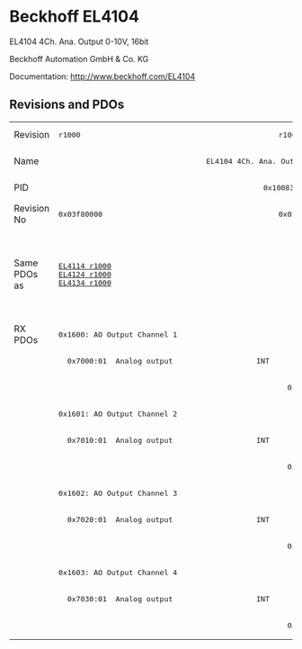 # Beckhoff EL4104

EL4104 4Ch. Ana. Output 0-10V, 16bit

Beckhoff Automation GmbH & Co. KG

Documentation: <a href="http://www.beckhoff.com/EL4104">http://www.beckhoff.com/EL4104</a>

## Revisions and PDOs
<table>
<tr >
<td class="first">Revision</td>
<td ><pre>r1000</pre></td>
<td ><pre>r1001</pre></td>
<td ><pre>r1002</pre></td>
<td ><pre>r1003</pre></td>
<td ><pre>r1004</pre></td>
</tr>
<tr >
<td class="first">Name</td>
<td  colspan=5 align="center"><pre>EL4104 4Ch. Ana. Output 0-10V, 16bit</pre></td>
</tr>
<tr >
<td class="first">PID</td>
<td  colspan=5 align="center"><pre>0x10083052</pre></td>
</tr>
<tr >
<td class="first">Revision No</td>
<td ><pre>0x03f80000</pre></td>
<td ><pre>0x03f90000</pre></td>
<td ><pre>0x03fa0000</pre></td>
<td ><pre>0x03fb0000</pre></td>
<td ><pre>0x03fc0000</pre></td>
</tr>
<tr >
<td class="first">Same PDOs as</td>
<td ><pre><a href="EL4114">EL4114 r1000</a><br/><a href="EL4124">EL4124 r1000</a><br/><a href="EL4134">EL4134 r1000</a></pre></td>
<td  colspan=3 align="center"><pre><a href="EL4114">EL4114 r1001</a><br/><a href="EL4114">EL4114 r1002</a><br/><a href="EL4114">EL4114 r1003</a><br/><a href="EL4124">EL4124 r1001</a><br/><a href="EL4124">EL4124 r1002</a><br/><a href="EL4124">EL4124 r1003</a><br/><a href="EL4134">EL4134 r1001</a><br/><a href="EL4134">EL4134 r1002</a><br/><a href="EL4134">EL4134 r1003</a></pre></td>
<td ><pre><a href="EL4114">EL4114 r1004</a><br/><a href="EL4114">EL4114 r1005</a><br/><a href="EL4124">EL4124 r1004</a><br/><a href="EL4124">EL4124 r1005</a><br/><a href="EL4134">EL4134 r1004</a><br/><a href="EL4134">EL4134 r1005</a><br/><a href="EL4134-0030">EL4134-0030 r1004</a><br/><a href="EL4134-0030">EL4134-0030 r1005</a></pre></td>
</tr>
<tr class="rxpdo pdosection">
<td class="first" rowspan=12 valign=top>RX PDOs</td>
<td colspan=5 align="left"><pre>0x1600: AO Output Channel 1</pre></td>
<td></td>
</tr>
<tr class="rxpdo">
<td class="first"><pre>  0x7000:01  Analog output                   INT</pre></td>
<td  colspan=4 align="left"></td>
</tr>
<tr class="rxpdo">
<td class="first"></td>
<td  colspan=4 align="left"><pre>  0x7000:11  Analog output                   INT</pre></td>
</tr>
<tr class="rxpdo pdosection">
<td class="first" colspan=5 align="left"><pre>0x1601: AO Output Channel 2</pre></td>
</tr>
<tr class="rxpdo">
<td class="first"><pre>  0x7010:01  Analog output                   INT</pre></td>
<td  colspan=4 align="left"></td>
</tr>
<tr class="rxpdo">
<td class="first"></td>
<td  colspan=4 align="left"><pre>  0x7010:11  Analog output                   INT</pre></td>
</tr>
<tr class="rxpdo pdosection">
<td class="first" colspan=5 align="left"><pre>0x1602: AO Output Channel 3</pre></td>
</tr>
<tr class="rxpdo">
<td class="first"><pre>  0x7020:01  Analog output                   INT</pre></td>
<td  colspan=4 align="left"></td>
</tr>
<tr class="rxpdo">
<td class="first"></td>
<td  colspan=4 align="left"><pre>  0x7020:11  Analog output                   INT</pre></td>
</tr>
<tr class="rxpdo pdosection">
<td class="first" colspan=5 align="left"><pre>0x1603: AO Output Channel 4</pre></td>
</tr>
<tr class="rxpdo">
<td class="first"><pre>  0x7030:01  Analog output                   INT</pre></td>
<td  colspan=4 align="left"></td>
</tr>
<tr class="rxpdo">
<td class="first"></td>
<td  colspan=4 align="left"><pre>  0x7030:11  Analog output                   INT</pre></td>
</tr>
</table>
